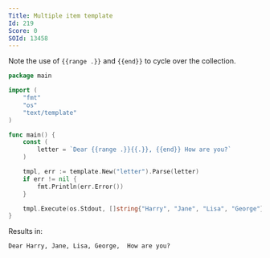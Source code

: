 ```yaml
---
Title: Multiple item template
Id: 219
Score: 0
SOId: 13458
---
```

Note the use of `{{range .}}` and `{{end}}` to cycle over the collection.

```go
package main

import (
    "fmt"
    "os"
    "text/template"
)

func main() {
    const (
        letter = `Dear {{range .}}{{.}}, {{end}} How are you?`
    )

    tmpl, err := template.New("letter").Parse(letter)
    if err != nil {
        fmt.Println(err.Error())
    }

    tmpl.Execute(os.Stdout, []string{"Harry", "Jane", "Lisa", "George"})
}
```

Results in:

```text
Dear Harry, Jane, Lisa, George,  How are you?
```
